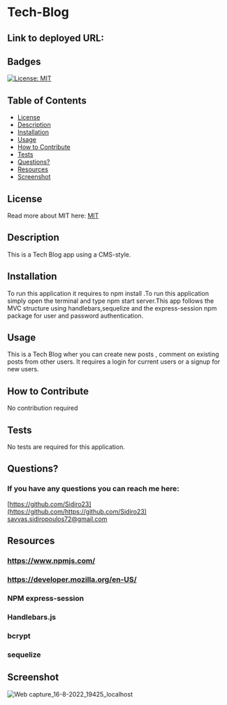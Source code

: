 # Tech-Blog




## Link to deployed URL:


  ## Badges
  [![License: MIT](https://img.shields.io/badge/License-MIT-yellow.svg)](https://opensource.org/licenses/MIT)
  ## Table of Contents
  * [License](#license)
  * [Description](#description)
  * [Installation](#installation)
  * [Usage](#usage)
  * [How to Contribute](#how-to-contribute)
  * [Tests](#tests)
  * [Questions?](#questions)
  * [Resources](#resources)
  * [Screenshot](#screenshot)
  ## License
  Read more about MIT here:
  [MIT](https://opensource.org/licenses/MIT)
  ## Description
  This is a Tech Blog app using a CMS-style.
  ## Installation
  To run this application it requires to npm install .To run this application simply open the terminal and type npm start server.This app follows the MVC structure using handlebars,sequelize and the express-session npm package for user and password authentication.
  ## Usage
  This is a Tech Blog wher you can create new posts , comment on existing posts from other users. It requires a login for current users or a signup for new users.
  ## How to Contribute
  No contribution required
  ## Tests
  No tests are required for this application.
  ## Questions?
  ### If you have any questions you can reach me here: 
  [https://github.com/Sidiro23](https://github.com/https://github.com/Sidiro23)  
  savvas.sidiropoulos72@gmail.com
  ## Resources
  ### https://www.npmjs.com/
  ### https://developer.mozilla.org/en-US/
  ### NPM express-session
  ### Handlebars.js
  ### bcrypt
  ### sequelize
  
  ## Screenshot
  
  ![Web capture_16-8-2022_19425_localhost](https://user-images.githubusercontent.com/106550353/185005893-00e6f18b-1654-4777-90fc-4caf3e7f1810.jpeg)

  
